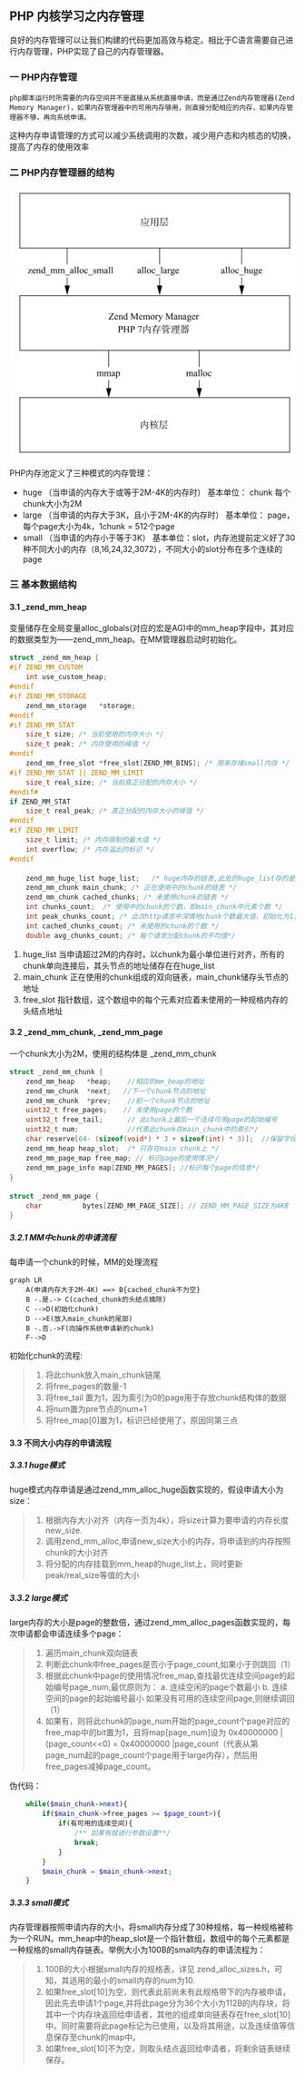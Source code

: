 ## PHP 内核学习之内存管理
良好的内存管理可以让我们构建的代码更加高效与稳定。相比于C语言需要自己进行内存管理，PHP实现了自己的内存管理器。
### 一 PHP内存管理

    php脚本运行时所需要的内存空间并不是直接从系统直接申请，而是通过Zend内存管理器(Zend Memory Manager)，如果内存管理器中的可用内存够用，则直接分配相应的内存，如果内存管理器不够，再向系统申请。

这种内存申请管理的方式可以减少系统调用的次数，减少用户态和内核态的切换，提高了内存的使用效率
    
### 二 PHP内存管理器的结构
![](memory.jpg)

PHP内存池定义了三种模式的内存管理：
* huge （当申请的内存大于或等于2M-4K的内存时）
基本单位： chunk  每个chunk大小为2M  
* large （当申请的内存大于3K，且小于2M-4K的内存时）
基本单位： page，每个page大小为4k，1chunk = 512个page
* small （当申请的内存小于等于3K）
基本单位：slot，内存池提前定义好了30种不同大小的内存（8,16,24,32,3072），不同大小的slot分布在多个连续的page

### 三 基本数据结构

#### 3.1  _zend_mm_heap
变量储存在全局变量alloc_globals(对应的宏是AG)中的mm_heap字段中，其对应的数据类型为——zend_mm_heap。在MM管理器启动时初始化。

```C
struct _zend_mm_heap {
#if ZEND_MM_CUSTOM
    int use_custom_heap;
#endif
#if ZEND_MM_STORAGE
    zend_mm_storage   *storage;
#endif
#if ZEND_MM_STAT
    size_t size; /* 当前使用的内存大小 */
    size_t peak; /* 内存使用的峰值 */
#endif
    zend_mm_free_slot *free_slot[ZEND_MM_BINS]; /* 用来存储small内存 */
#if ZEND_MM_STAT || ZEND_MM_LIMIT
    size_t real_size; /* 当前真正分配的内存大小 */
#endif#
if ZEND_MM_STAT
    size_t real_peak; /* 真正分配的内存大小的峰值 */
#endif
#if ZEND_MM_LIMIT
    size_t limit; /* 内存限制的最大值 */
    int overflow; /* 内存溢出的标识 */
#endif

    zend_mm_huge_list huge_list;   /* huge内存的链表,此处的huge_list存的是所有chunk的链表 */
    zend_mm_chunk main_chunk; /* 正在使用中的chunk的链表 */
    zend_mm_chunk cached_chunks; /* 未使用chunk的链表 */
    int chunks_count;  /* 使用中的chunk的个数，即main_chunk中元素个数 */
    int peak_chunks_count; /* 此次http请求中深情地chunk个数最大值，初始化为1，每次请求开始都会重置为1*/
    int cached_chunks_count; /* 未使用的chunk的个数 */
    double avg_chunks_count; /* 每个请求分配chunk的平均值*/

```
1. huge_list  当申请超过2M的内存时，以chunk为最小单位进行对齐，所有的chunk单向连接后，其头节点的地址储存在在huge_list
2. main_chunk 正在使用的chunk组成的双向链表，main_chunk储存头节点的地址
3. free_slot  指针数组，这个数组中的每个元素对应着未使用的一种规格内存的头结点地址

#### 3.2 _zend_mm_chunk, _zend_mm_page
一个chunk大小为2M，使用的结构体是 _zend_mm_chunk
```C
struct _zend_mm_chunk {
    zend_mm_heap   *heap;    //相应的mm_heap的地址
    zend_mm_chunk  *next;   //下一个chunk节点的地址
    zend_mm_chunk  *prev;    //前一个chunk节点的地址
    uint32_t free_pages;    // 未使用page的个数
    uint32_t free_tail;      // 此chunk上最后一个连续可用page的起始编号
    uint32_t num;            //代表此chunk在main_chunk中的索引*/
    char reserve[64- (sizeof(void*) * 3 + sizeof(int) * 3)];  //保留字段
    zend_mm_heap heap_slot;  /* 只存在main chunk上 */
    zend_mm_page_map free_map; // 标识page的使用情况*/
    zend_mm_page_info map[ZEND_MM_PAGES]; //标识每个page的信息*/
}

struct _zend_mm_page {
    char          bytes[ZEND_MM_PAGE_SIZE]; // ZEND_MM_PAGE_SIZE为4KB
}   
```
##### 3.2.1 MM中chunk的申请流程
每申请一个chunk的时候，MM的处理流程
~~~mermaid
graph LR
    A(申请内存大于2M-4K) ==> B{cached_chunk不为空}
    B -.是.-> C(cached_chunk的头结点摘除)
    C -->D(初始化chunk)
    D -->E(放入main_chunk的尾部)
    B -.否.->F(向操作系统申请新的chunk)
    F-->D
~~~
初始化chunk的流程:
> 1. 将此chunk放入main_chunk链尾 
> 2. 将free_pages的数量-1
> 3. 将free_tail 置为1，因为索引为0的page用于存放chunk结构体的数据
> 4. 将num置为pre节点的num+1 
> 5. 将free_map[0]置为1，标识已经使用了，原因同第三点

#### 3.3 不同大小内存的申请流程

##### 3.3.1 huge模式
huge模式内存申请是通过zend_mm_alloc_huge函数实现的，假设申请大小为size：
>1. 根据内存大小对齐（内存一页为4k），将size计算为要申请的内存长度new_size. 
>2. 调用zend_mm_alloc,申请new_size大小的内存，将申请到的内存按照chunk的大小对齐
>3. 将分配的内存挂载到mm_heap的huge_list上，同时更新peak/real_size等值的大小

##### 3.3.2 large模式
large内存的大小是page的整数倍，通过zend_mm_alloc_pages函数实现的，每次申请都会申请连续多个page：
>1. 遍历main_chunk双向链表 
>2. 判断此chunk中free_pages是否小于page_count,如果小于则跳回（1）
>3. 根据此chunk中page的使用情况free_map,查找最优连续空间page的起始编号page_num,最优原则为：
    a. 连续空闲的page个数最小
    b. 连续空间的page的起始编号最小
如果没有可用的连续空间page,则继续调回（1）
>4. 如果有，则将此chunk的page_num开始的page_count个page对应的free_map中的bit置为1，且将map[page_num]设为 0x40000000 | (page_count<<0) = 0x40000000 |page_count（代表从第page_num起的page_count个page用于large内存），然后用free_pages减掉page_count。

伪代码：
```php
    while($main_chunk->next){
        if($main_chunk->free_pages >= $page_count>){
            if(有可用的连续空间){
                /** 如果有就进行参数设置**/
                break;
            }
        }
        $main_chunk = $main_chunk->next;
    }
```

##### 3.3.3 small模式
内存管理器按照申请内存的大小，将small内存分成了30种规格，每一种规格被称为一个RUN。mm_heap中的heap_slot是一个指针数组，数组中的每个元素都是一种规格的small内存链表。举例大小为100B的small内存的申请流程为：
>1. 100B的大小根据small内存的规格表，详见 zend_alloc_sizes.h，可知，其适用的最小的small内存的num为10.
>2. 如果free_slot[10]为空，则代表此前尚未有此规格带下的内存被申请，因此先去申请1个page,并将此page分为36个大小为112B的内存块，将其中一个内存块返回给申请者，其他的组成单向链表存在free_slot[10]中。同时需要将此page标记为已使用，以及将其用途，以及连续值等信息保存至chunk的map中。
>3. 如果free_slot[10]不为空，则取头结点返回给申请者，将剩余链表继续保存。
